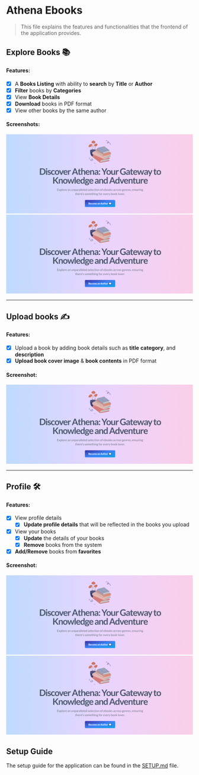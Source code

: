 # Athena Ebooks
> This file explains the features and functionalities that the frontend of the application provides.

## Explore Books 📚

#### Features:

- [x] A **Books Listing** with ability to **search** by **Title** or **Author**
- [x] **Filter** books by **Categories**
- [x] View **Book Details**
- [x] **Download** books in PDF format
- [x] View other books by the same author  

#### Screenshots:

![Books](../docs/assets/hero.png)
![Books](../docs/assets/hero.png)

---

## Upload books ✍

#### Features:

- [x] Upload a book by adding book details such as **title** **category**, and **description**  
- [x] **Upload book cover image** & **book contents** in PDF format
  
#### Screenshot:

![View Customer Records](../docs/assets/hero.png)

--- 
## Profile 🛠

#### Features:

- [x] View profile details
  - [x] **Update profile details** that will be reflected in the books you upload
- [x] View your books
  - [x] **Update** the details of your books
  - [x] **Remove** books from the system
- [x] **Add/Remove** books from **favorites**
  
#### Screenshot:

![Orders Listing](../docs/assets/hero.png)
![Order Details](../docs/assets/hero.png)


## Setup Guide
The setup guide for the application can be found in the [SETUP.md](./SETUP.md) file.